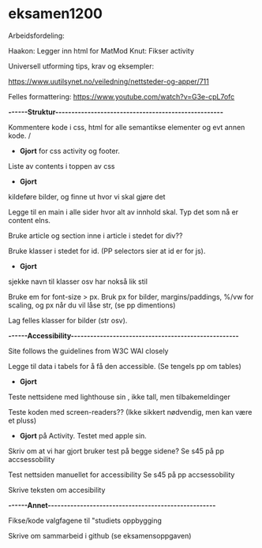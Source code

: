 # eksamen1200

Arbeidsfordeling:

Haakon: Legger inn html for MatMod
Knut: Fikser activity


Universell utforming tips, krav og eksempler:

https://www.uutilsynet.no/veiledning/nettsteder-og-apper/711

Felles formattering:
https://www.youtube.com/watch?v=G3e-cpL7ofc






**------Struktur----------------------------------------------------**


Kommentere kode i css, html for alle semantikse elementer og evt annen kode. /
- **Gjort**  for css activity og footer. 

Liste av contents i toppen av css
- **Gjort**	

kildeføre bilder, og finne ut hvor vi skal gjøre det	

Legge til en main i alle sider hvor alt av innhold skal. Typ det som nå er content elns. 

Bruke article og section inne i article i stedet for div?? 

Bruke klasser i stedet for id. (PP selectors sier at id er for js).
- **Gjort**

sjekke navn til klasser osv har nokså lik stil

Bruke em for font-size > px. Bruk px for bilder, margins/paddings, %/vw for scaling, og px når du vil låse str, (se pp dimentions)		

Lag felles klasser for bilder (str osv).	




**------Accessibility----------------------------------------------------**


Site follows the guidelines from W3C WAI closely

Legge til data i tabels for å få den accessible. (Se tengels pp om tables)
- **Gjort**

Teste nettsidene med lighthouse sin , ikke tall, men tilbakemeldinger

Teste koden med screen-readers?? (Ikke sikkert nødvendig, men kan være et pluss) 
- **Gjort** på Activity. Testet med apple sin. 	

Skriv om at vi har gjort bruker test på begge sidene? Se s45 på pp accsessobility	

Test nettsiden manuellet for accessibility Se s45 på pp accsessobility	

Skrive teksten om accesibility 



**------Annet----------------------------------------------------**

Fikse/kode valgfagene til "studiets oppbygging	

Skrive om sammarbeid i github (se eksamensoppgaven)	


	

	
		
